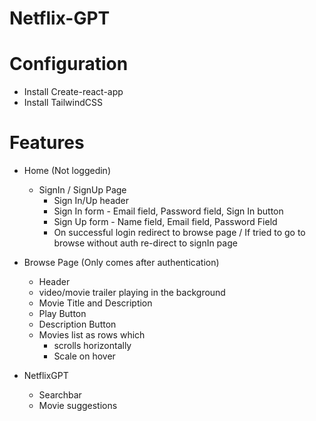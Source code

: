 # Netflix-GPT

# Configuration
- Install Create-react-app
- Install TailwindCSS

# Features
- Home (Not loggedin)
    - SignIn / SignUp Page
        - Sign In/Up header
        - Sign In form - Email field, Password field, Sign In button
        - Sign Up form - Name field, Email field, Password Field
        - On successful login redirect to browse page / If tried to go to browse without auth re-direct to signIn page
    
- Browse Page (Only comes after authentication)
    - Header
    - video/movie trailer playing in the background
    - Movie Title and Description
    - Play Button
    - Description Button
    - Movies list as rows which 
        - scrolls horizontally
        - Scale on hover

- NetflixGPT
    - Searchbar
    - Movie suggestions

